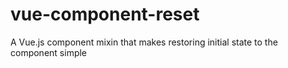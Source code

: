 # vue-component-reset
A Vue.js component mixin that makes restoring initial state to the component simple
